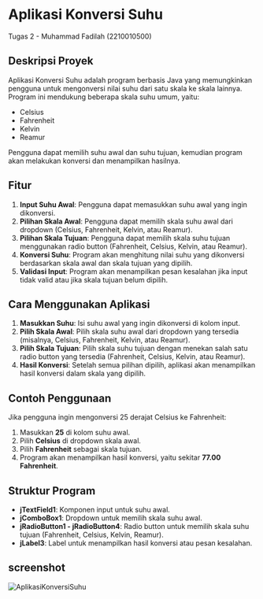 # Aplikasi Konversi Suhu

Tugas 2 - Muhammad Fadilah (2210010500)

## Deskripsi Proyek
Aplikasi Konversi Suhu adalah program berbasis Java yang memungkinkan pengguna untuk mengonversi nilai suhu dari satu skala ke skala lainnya. Program ini mendukung beberapa skala suhu umum, yaitu:
- Celsius
- Fahrenheit
- Kelvin
- Reamur

Pengguna dapat memilih suhu awal dan suhu tujuan, kemudian program akan melakukan konversi dan menampilkan hasilnya.

## Fitur
1. **Input Suhu Awal**: Pengguna dapat memasukkan suhu awal yang ingin dikonversi.
2. **Pilihan Skala Awal**: Pengguna dapat memilih skala suhu awal dari dropdown (Celsius, Fahrenheit, Kelvin, atau Reamur).
3. **Pilihan Skala Tujuan**: Pengguna dapat memilih skala suhu tujuan menggunakan radio button (Fahrenheit, Celsius, Kelvin, atau Reamur).
4. **Konversi Suhu**: Program akan menghitung nilai suhu yang dikonversi berdasarkan skala awal dan skala tujuan yang dipilih.
5. **Validasi Input**: Program akan menampilkan pesan kesalahan jika input tidak valid atau jika skala tujuan belum dipilih.

## Cara Menggunakan Aplikasi
1. **Masukkan Suhu**: Isi suhu awal yang ingin dikonversi di kolom input.
2. **Pilih Skala Awal**: Pilih skala suhu awal dari dropdown yang tersedia (misalnya, Celsius, Fahrenheit, Kelvin, atau Reamur).
3. **Pilih Skala Tujuan**: Pilih skala suhu tujuan dengan menekan salah satu radio button yang tersedia (Fahrenheit, Celsius, Kelvin, atau Reamur).
4. **Hasil Konversi**: Setelah semua pilihan dipilih, aplikasi akan menampilkan hasil konversi dalam skala yang dipilih.

## Contoh Penggunaan
Jika pengguna ingin mengonversi 25 derajat Celsius ke Fahrenheit:
1. Masukkan **25** di kolom suhu awal.
2. Pilih **Celsius** di dropdown skala awal.
3. Pilih **Fahrenheit** sebagai skala tujuan.
4. Program akan menampilkan hasil konversi, yaitu sekitar **77.00 Fahrenheit**.

## Struktur Program
- **jTextField1**: Komponen input untuk suhu awal.
- **jComboBox1**: Dropdown untuk memilih skala suhu awal.
- **jRadioButton1 - jRadioButton4**: Radio button untuk memilih skala suhu tujuan (Fahrenheit, Celsius, Kelvin, Reamur).
- **jLabel3**: Label untuk menampilkan hasil konversi atau pesan kesalahan.

## screenshot
![AplikasiKonversiSuhu](https://github.com/user-attachments/assets/c2dfd69f-265e-4ab3-9ea4-5abdc98a51a6)
